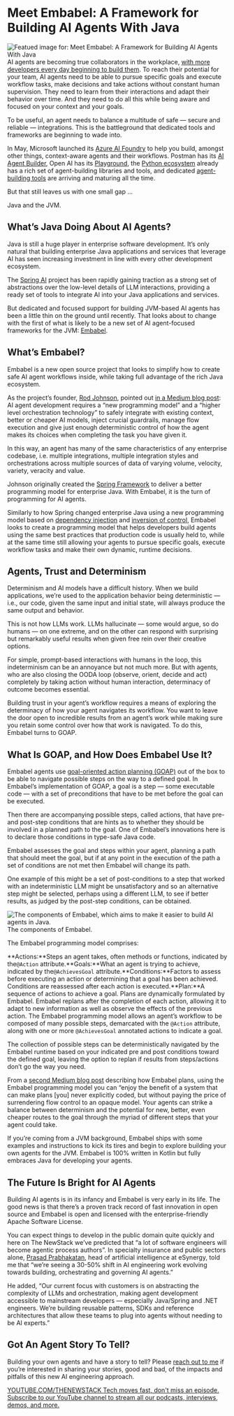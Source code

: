 # Meet Embabel: A Framework for Building AI Agents With Java
![Featued image for: Meet Embabel: A Framework for Building AI Agents With Java](https://cdn.thenewstack.io/media/2025/06/e6fe4da0-java-embabbel-1024x576.jpg)
AI agents are becoming true collaborators in the workplace, [with more developers every day beginning to build them](https://thenewstack.io/ai-agents-a-comprehensive-introduction-for-developers/). To reach their potential for your team, AI agents need to be able to pursue specific goals and execute workflow tasks, make decisions and take actions without constant human supervision. They need to learn from their interactions and adapt their behavior over time. And they need to do all this while being aware and focused on your context and your goals.

To be useful, an agent needs to balance a multitude of safe — secure and reliable — integrations. This is the battleground that dedicated tools and frameworks are beginning to wade into.

In May, Microsoft launched its [Azure AI Foundry](https://thenewstack.io/microsoft-brings-mcp-local-ai-models-and-post-quantum-security-to-windows/) to help you build, amongst other things, context-aware agents and their workflows. Postman has its [AI Agent Builder](https://www.postman.com/product/ai-agent-builder/), Open AI has its [Playground](https://openai.com/index/new-tools-for-building-agents/), the [Python ecosystem](https://thenewstack.io/building-autonomous-systems-in-python-with-agentic-workflows/) already has a rich set of agent-building libraries and tools, and dedicated [agent-building tools](https://thenewstack.io/ai-agents/) are arriving and maturing all the time.

But that still leaves us with one small gap …

Java and the JVM.

## What’s Java Doing About AI Agents?
Java is still a huge player in enterprise software development. It’s only natural that building enterprise Java applications and services that leverage AI has seen increasing investment in line with every other development ecosystem.

The [Spring AI](https://spring.io/projects/spring-ai) project has been rapidly gaining traction as a strong set of abstractions over the low-level details of LLM interactions, providing a ready set of tools to integrate AI into your Java applications and services.

But dedicated and focused support for building JVM-based AI agents has been a little thin on the ground until recently. That looks about to change with the first of what is likely to be a new set of AI agent-focused frameworks for the JVM: [Embabel](https://github.com/embabel/embabel-agent).

## What’s Embabel?
Embabel is a new open source project that looks to simplify how to create safe AI agent workflows inside, while taking full advantage of the rich Java ecosystem.

As the project’s founder, [Rod Johnson](https://www.linkedin.com/in/johnsonroda/), pointed out [in a Medium blog post](https://medium.com/@springrod/embabel-a-new-agent-platform-for-the-jvm-1c83402e0014): AI agent development requires a “new programming model” and a “higher level orchestration technology” to safely integrate with existing context, better or cheaper AI models, inject crucial guardrails, manage flow execution and give just enough deterministic control of how the agent makes its choices when completing the task you have given it.

In this way, an agent has many of the same characteristics of any enterprise codebase, i.e. multiple integrations, multiple integration styles and orchestrations across multiple sources of data of varying volume, velocity, variety, veracity and value.

Johnson originally created the [Spring Framework](https://spring.io/projects/spring-framework) to deliver a better programming model for enterprise Java. With Embabel, it is the turn of programming for AI agents.

Similarly to how Spring changed enterprise Java using a new programming model based on [dependency injection](https://docs.spring.io/spring-framework/reference/core/beans/dependencies/factory-collaborators.html) and [inversion of control](https://docs.spring.io/spring-framework/reference/core/beans/introduction.html), Embabel looks to create a programming model that helps developers build agents using the same best practices that production code is usually held to, while at the same time still allowing your agents to pursue specific goals, execute workflow tasks and make their own dynamic, runtime decisions.

## Agents, Trust and Determinism
Determinism and AI models have a difficult history. When we build applications, we’re used to the application behavior being deterministic — i.e., our code, given the same input and initial state, will always produce the same output and behavior.

This is not how LLMs work. LLMs hallucinate — some would argue, so do humans — on one extreme, and on the other can respond with surprising but remarkably useful results when given free rein over their creative options.

For simple, prompt-based interactions with humans in the loop, this indeterminism can be an annoyance but not much more. But with agents, who are also closing the OODA loop (observe, orient, decide and act) completely by taking action without human interaction, determinacy of outcome becomes essential.

Building trust in your agent’s workflow requires a means of exploring the determinacy of how your agent navigates its workflow. You want to leave the door open to incredible results from an agent’s work while making sure you retain some control over how that work is navigated. To do this, Embabel turns to GOAP.

## What Is GOAP, and How Does Embabel Use It?
Embabel agents use [goal-oriented action planning (GOAP)](https://www.reddit.com/r/godot/comments/xgrk0g/goap_goaloriented_action_planning_is_absolutely/) out of the box to be able to navigate possible steps on the way to a defined goal. In Embabel’s implementation of GOAP, a goal is a step — some executable code — with a set of preconditions that have to be met before the goal can be executed.

Then there are accompanying possible steps, called actions, that have pre- and post-step conditions that are hints as to whether they should be involved in a planned path to the goal. One of Embabel’s innovations here is to declare those conditions in type-safe Java code.

Embabel assesses the goal and steps within your agent, planning a path that should meet the goal, but if at any point in the execution of the path a set of conditions are not met then Embabel will change its path.

One example of this might be a set of post-conditions to a step that worked with an indeterministic LLM might be unsatisfactory and so an alternative step might be selected, perhaps using a different LLM, to see if better results, as judged by the post-step conditions, can be obtained.

![The components of Embabel, which aims to make it easier to build AI agents in Java.](https://cdn.thenewstack.io/media/2025/06/f397190f-embabel-components-1024x690.png)
The components of Embabel.

The Embabel programming model comprises:

**Actions:**Steps an agent takes, often methods or functions, indicated by the`@Action`
attribute.**Goals:**What an agent is trying to achieve, indicated by the`@AchievesGoal`
attribute.**Conditions:**Factors to assess before executing an action or determining that a goal has been achieved. Conditions are reassessed after each action is executed.**Plan:**A sequence of actions to achieve a goal. Plans are dynamically formulated by Embabel. Embabel replans after the completion of each action, allowing it to adapt to new information as well as observe the effects of the previous action.
The Embabel programming model allows an agent’s workflow to be composed of many possible steps, demarcated with the `@Action`
attribute, along with one or more `@AchievesGoal`
annotated actions to indicate a goal.

The collection of possible steps can be deterministically navigated by the Embabel runtime based on your indicated pre and post conditions toward the defined goal, leaving the option to replan if results from steps/actions don’t go the way you need.

From a [second Medium blog post](https://medium.com/@springrod/ai-for-your-gen-ai-how-and-why-embabel-plans-3930244218f6) describing how Embabel plans, using the Embabel programming model you can “enjoy the benefit of a system that can make plans [you] never explicitly coded, but without paying the price of surrendering flow control to an opaque model. Your agents can strike a balance between determinism and the potential for new, better, even cheaper routes to the goal through the myriad of different steps that your agent could take.

If you’re coming from a JVM background, Embabel ships with some examples and instructions to kick its tires and begin to explore building your own agents for the JVM. Embabel is 100% written in Kotlin but fully embraces Java for developing your agents.

## The Future Is Bright for AI Agents
Building AI agents is in its infancy and Embabel is very early in its life. The good news is that there’s a proven track record of fast innovation in open source and Embabel is open and licensed with the enterprise-friendly Apache Software License.

You can expect things to develop in the public domain quite quickly and here on The NewStack we’ve predicted that “a lot of software engineers will become agentic process authors”. In specialty insurance and public sectors alone, [Prasad Prabhakatan](https://www.linkedin.com/in/prasadprabhakaran), head of artificial intelligence at eSynergy, told me that “we’re seeing a 30-50% shift in AI engineering work evolving towards building, orchestrating and governing AI agents.”

He added, “Our current focus with customers is on abstracting the complexity of LLMs and orchestration, making agent development accessible to mainstream developers — especially Java/Spring and .NET engineers. We’re building reusable patterns, SDKs and reference architectures that allow these teams to plug into agents without needing to be AI experts.”

## Got An Agent Story To Tell?
Building your own agents and have a story to tell? Please [reach out to me](https://www.linkedin.com/in/russmiles/) if you’re interested in sharing your stories, good and bad, of the impacts and pitfalls of this new AI engineering approach.

[
YOUTUBE.COM/THENEWSTACK
Tech moves fast, don't miss an episode. Subscribe to our YouTube
channel to stream all our podcasts, interviews, demos, and more.
](https://youtube.com/thenewstack?sub_confirmation=1)